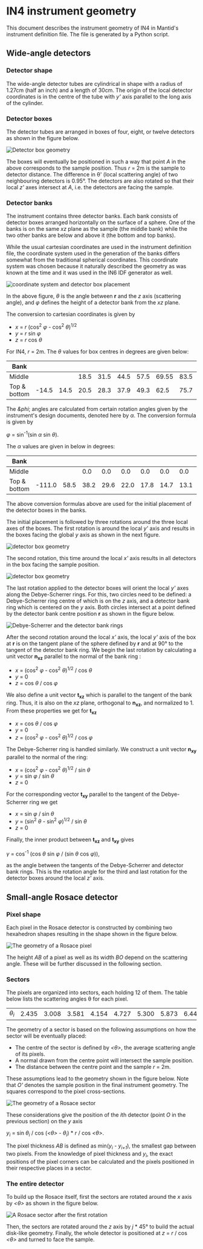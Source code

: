 # IN4 instrument geometry

This document describes the instrument geometry of IN4 in Mantid's instrument definition file. The file is generated by a Python script.

## Wide-angle detectors

### Detector shape

The wide-angle detector tubes are cylindrical in shape with a radius of 1.27cm (half an inch) and a length of 30cm. The origin of the local detector coordinates is in the centre of the tube with *y'* axis parallel to the long axis of the cylinder.

### Detector boxes

The detector tubes are arranged in boxes of four, eight, or twelve detectors as shown in the figure below.

<img src="box_geometry.png" alt="Detector box geometry" />

The boxes will eventually be positioned in such a way that point *A* in the above corresponds to the sample position. Thus *r* = 2m is the sample to detector distance. The difference in &theta;' (local scattering angle) of two neighbouring detectors is 0.95&deg;. The detectors are also rotated so that their local *z'* axes intersect at *A*, i.e. the detectors are facing the sample.

### Detector banks

The instrument contains three detector banks. Each bank consists of detector boxes arranged horizontally on the surface of a sphere. One of the banks is on the same *xz* plane as the sample (the middle bank) while the two other banks are below and above it (the bottom and top banks).

While the usual cartesian coordinates are used in the instrument definition file, the coordinate system used in the generation of the banks differs somewhat from the traditional spherical coordinates. This coordinate system was chosen because it naturally described the geometry as was known at the time and it was used in the IN6 IDF generator as well.

<img src="initial_box_placement.png" alt="coordinate system and detector box placement" />

In the above figure, *&theta;* is the angle between **r** and the *z* axis (scattering angle), and *&phi;* defines the height of a detector bank from the *xz* plane.

The conversion to cartesian coordinates is given by
* *x* = *r* (cos<sup>2</sup> *&phi;* - cos<sup>2</sup> *&theta;*)<sup>1/2</sup>
* *y* = *r* sin *&phi;*
* *z* = *r* cos *&theta;*

For IN4, *r* = 2m. The *&theta;* values for box centres in degrees are given below:

| Bank         |       |      |      |      |      |      |       |      |      |       |       |
|--------------|-------|------|------|------|------|------|-------|------|------|-------|-------|
| Middle       |       |      | 18.5 | 31.5 | 44.5 | 57.5 | 69.55 | 83.5 | 96.5 | 109.5 | 118.7 |
| Top & bottom | -14.5 | 14.5 | 20.5 | 28.3 | 37.9 | 49.3 | 62.5  | 75.7 | 88.8 | 101.9 | 115.1 |

The *&phi*; angles are calculated from certain rotation angles given by the instrument's design documents, denoted here by *&alpha;*. The conversion formula is given by

*&phi;* = sin<sup>-1</sup>(sin *&alpha;* sin *&theta;*).

The *&alpha;* values are given in below in degrees:

| Bank         |        |      |      |      |      |      |      |      |      |      |      |
|--------------|--------|------|------|------|------|------|------|------|------|------|------|
| Middle       |        |      |  0.0 |  0.0 |  0.0 |  0.0 |  0.0 |  0.0 |  0.0 |  0.0 |  0.0 |
| Top & bottom | -111.0 | 58.5 | 38.2 | 29.6 | 22.0 | 17.8 | 14.7 | 13.1 | 12.4 | 12.9 | 14.3 |

The above conversion formulas above are used for the initial placement of the detector boxes in the banks.

The initial placement is followed by three rotations around the three local axes of the boxes. The first rotation is around the local *y'* axis and results in the boxes facing the global *y* axis as shown in the next figure.

<img src="first_box_rotation.png" alt="detector box geometry" />

The second rotation, this time around the local *x'* axis results in all detectors in the box facing the sample position.

<img src="second_box_rotation.png" alt="detector box geometry" />

The last rotation applied to the detector boxes will orient the local *y'* axes along the Debye-Scherrer rings. For this, two circles need to be defined: a Debye-Scherrer ring centre of which is on the *z* axis, and a detector bank ring which is centered on the *y* axis. Both circles intersect at a point defined by the detector bank centre position **r** as shown in the figure below.

<img src="rings.png" alt="Debye-Scherrer and the detector bank rings" />

After the second rotation around the local *x'* axis, the local *y'* axis of the box at **r** is on the tangent plane of the sphere defined by **r** and at 90&deg; to the tangent of the detector bank ring. We begin the last rotation by calculating a unit vector **n<sub>xz</sub>** parallel to the normal of the bank ring :
* *x* = (cos<sup>2</sup> *&phi;* - cos<sup>2</sup> *&theta;*)<sup>1/2</sup> / cos *&theta;*
* *y* = 0
* *z* = cos *&theta;* / cos *&phi;*

We also define a unit vector **t<sub>xz</sub>** which is parallel to the tangent of the bank ring. Thus, it is also on the *xz* plane, orthogonal to **n<sub>xz</sub>**, and normalized to 1. From these properties we get for **t<sub>xz</sub>**
* *x* = cos *&theta;* / cos *&phi;*
* *y* = 0
* *z* = (cos<sup>2</sup> *&phi;* - cos<sup>2</sup> *&theta;*)<sup>1/2</sup> / cos *&phi;*

The Debye-Scherrer ring is handled similarly. We construct a unit vector **n<sub>xy</sub>** parallel to the normal of the ring:
* *x* = (cos<sup>2</sup> *&phi;* - cos<sup>2</sup> *&theta;*)<sup>1/2</sup> / sin *&theta;*
* *y* = sin *&phi;* / sin *&theta;*
* *z* = 0

For the corresponding vector **t<sub>xy</sub>** parallel to the tangent of the Debye-Scherrer ring we get
* *x* = sin *&phi;* / sin *&theta;*
* *y* = (sin<sup>2</sup> *&theta;* - sin<sup>2</sup> *&phi;*)<sup>1/2</sup> / sin *&theta;*
* *z* = 0

Finally, the inner product between **t<sub>xz</sub>** and **t<sub>xy</sub>** gives

*&gamma;* = cos<sup>-1</sup> (cos *&theta;* sin *&phi;* / (sin *&theta;* cos *&phi;*)),

as the angle between the tangents of the Debye-Scherrer and detector bank rings. This is the rotation angle for the third and last rotation for the detector boxes around the local *z'* axis.

## Small-angle Rosace detector

### Pixel shape

Each pixel in the Rosace detector is constructed by combining two hexahedron shapes resulting in the shape shown in the figure below.

<img src="rosace_pixel.png" alt="The geometry of a Rosace pixel" />

The height *AB* of a pixel as well as its width *BO* depend on the scattering angle. These will be further discussed in the following section.

### Sectors

The pixels are organized into sectors, each holding 12 of them. The table below lists the scattering angles &theta; for each pixel.

|                      |       |       |       |       |       |       |       |       |       |       |       |       |
|----------------------|-------|-------|-------|-------|-------|-------|-------|-------|-------|-------|-------|-------|
| *&theta;<sub>i</sub>* | 2.435 | 3.008 | 3.581 | 4.154 | 4.727 | 5.300 | 5.873 | 6.446 | 7.019 | 7.592 | 8.165 | 8.738 |

The geometry of a sector is based on the following assumptions on how the sector will be eventually placed:
* The centre of the sector is defined by *<&theta;>*, the average scattering angle of its pixels.
* A normal drawn from the centre point will intersect the sample position.
* The distance between the centre point and the sample *r* = 2m. 

These assumptions lead to the geometry shown in the figure below. Note that *O'* denotes the sample position in the final instrument geometry. The squares correspond to the pixel cross-sections.

<img src="rosace_sector.png" alt="The geometry of a Rosace sector" />

These considerations give the position of the *i*th detector (point *O* in the previous section) on the *y* axis

*y<sub>i</sub>* = sin *&theta;<sub>i</sub>* / cos (*<&theta;>* - *&theta;<sub>i</sub>*) * *r* / cos *<&theta;>*.

The pixel thickness *AB* is defined as min(*y<sub>i</sub>* - *y<sub>i+1</sub>*), the smallest gap between two pixels. From the knowledge of pixel thickness and *y<sub>i</sub>*, the exact positions of the pixel corners can be calculated and the pixels positioned in their respective places in a sector.

### The entire detector

To build up the Rosace itself, first the sectors are rotated around the *x* axis by *<&theta;>* as shown in the figure below.

<img src="rosace_sector_tilted.png" alt="A Rosace sector after the first rotation" />

 Then, the sectors are rotated around the *z* axis by *j* * 45&deg; to build the actual disk-like geometry. Finally, the whole detector is positioned at *z* = *r* / cos *<&theta;>* and turned to face the sample.
